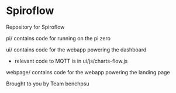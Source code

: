 # Spiroflow
Repository for Spiroflow

pi/ contains code for running on the pi zero

ui/ contains code for the webapp powering the dashboard
- relevant code to MQTT is in ui/js/charts-flow.js

webpage/ contains code for the webapp powering the landing page

Brought to you by Team benchpsu